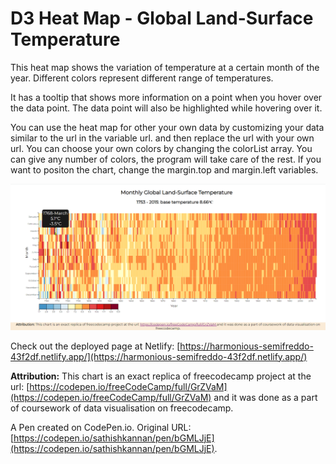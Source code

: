 # D3 Heat Map - Global Land-Surface Temperature

This heat map shows the variation of temperature at a certain month of the year. Different colors represent different range of temperatures.

It has a tooltip that shows more information on a point when you hover over the data point. The data point will also be  highlighted while hovering over it.

You can use the heat map for other your own data by customizing your data similar to the url in the variable url. and then replace the url with your own url. You can choose your own colors by changing the colorList array. You can give any number of colors, the program will take care of the rest. If you want to positon the chart, change the margin.top and margin.left variables.

![Heat map tooltip gif animation](dist/images/heat_map.gif)

Check out the deployed page at Netlify: [https://harmonious-semifreddo-43f2df.netlify.app/](https://harmonious-semifreddo-43f2df.netlify.app/)

**Attribution:** This chart is an exact replica of freecodecamp project at the url: [https://codepen.io/freeCodeCamp/full/GrZVaM](https://codepen.io/freeCodeCamp/full/GrZVaM) and it was done as a part of coursework of data visualisation on freecodecamp.

A Pen created on CodePen.io. Original URL: [https://codepen.io/sathishkannan/pen/bGMLJjE](https://codepen.io/sathishkannan/pen/bGMLJjE).